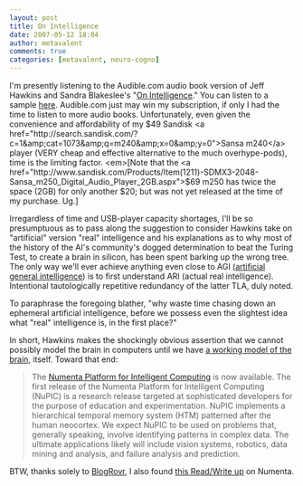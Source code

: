```yaml
---
layout: post
title: On Intelligence
date: 2007-05-12 18:04
author: metavalent
comments: true
categories: [metavalent, neuro-cogno]
---
```

I'm presently listening to the Audible.com audio book version of Jeff Hawkins and Sandra Blakeslee's "<a href="http://tinyurl.com/yuekvs">On Intelligence</a>." You can listen to a sample <a href="http://tinyurl.com/yuekvs">here</a>. Audible.com just may win my subscription, if only I had the time to listen to more audio books. Unfortunately, even given the convenience and affordability of my $49 Sandisk <a href="http://search.sandisk.com/?c=1&amp;cat=1073&amp;q=m240&amp;x=0&amp;y=0">Sansa m240</a> player (VERY cheap and effective alternative to the much overhype-pods), time is the limiting factor. <em>[Note that the <a href="http://www.sandisk.com/Products/Item(1211)-SDMX3-2048-Sansa_m250_Digital_Audio_Player_2GB.aspx">$69 m250</a> has twice the space (2GB) for only another $20; but was not yet released at the time of my purchase. Ug.]</em>

Irregardless of time and USB-player capacity shortages, I'll be so presumptuous as to pass along the suggestion to consider Hawkins take on "artificial" version "real" intelligence and his explanations as to why most of the history of the AI's community's dogged determination to beat the Turing Test, to create a brain in silicon, has been spent barking up the wrong tree. The only way we'll ever achieve anything even close to AGI (<a href="http://en.wikipedia.org/wiki/Artificial_general_intelligence">artificial general intelligence</a>) is to first understand ARI (actual real intelligence). Intentional tautologically repetitive redundancy of the latter TLA, duly noted.

To paraphrase the foregoing blather, "why waste time chasing down an ephemeral artificial intelligence, before we possess even the slightest idea what "real" intelligence is, in the first place?"

In short, Hawkins makes the shockingly obvious assertion that we cannot possibly model the brain in computers until we have <a href="http://en.wikipedia.org/wiki/Blue_Brain">a working model of the brain</a>, itself. Toward that end:<blockquote>The <a href="http://www.numenta.com/">Numenta Platform for Intelligent Computing</a> is now available. The first release of the Numenta Platform for Intelligent Computing (NuPIC) is a research release targeted at sophisticated developers for the purpose of education and experimentation. NuPIC implements a hierarchical temporal memory system (HTM) patterned after the human neocortex. We expect NuPIC to be used on problems that, generally speaking, involve identifying patterns in complex data. The ultimate applications likely will include vision systems, robotics, data mining and analysis, and failure analysis and prediction.</blockquote>

BTW, thanks solely to <a href="http://www.blogrover.com/">BlogRovr</a>, I also found <a href="http://www.readwriteweb.com/archives/numenta_artificial_intelligence.php">this Read/Write up</a> on Numenta.
